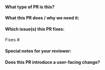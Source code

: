 #### What type of PR is this?

#### What this PR does / why we need it:

#### Which issue(s) this PR fixes:

Fixes #

#### Special notes for your reviewer:

#### Does this PR introduce a user-facing change?

```release-note

```
